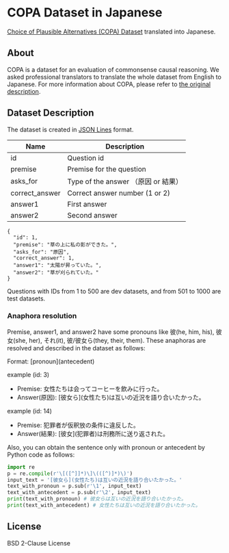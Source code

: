 # COPA Dataset in Japanese
[Choice of Plausible Alternatives (COPA) Dataset](https://people.ict.usc.edu/~gordon/copa.html) translated into Japanese.

## About
COPA is a dataset for an evaluation of commonsense causal reasoning.
We asked professional translators to translate the whole dataset from English to Japanese.
For more information about COPA, please refer to [the original description](https://people.ict.usc.edu/~gordon/copa.html).

## Dataset Description
The dataset is created in [JSON Lines](https://jsonlines.org/) format.

| Name | Description |
| ---- | ----------- |
| id | Question id |
| premise | Premise for the question |
| asks_for | Type of the answer （原因 or 結果） |
| correct_answer | Correct answer number (1 or 2)|
| answer1 | First answer |
| answer2 | Second answer |

```
{
  "id": 1,
  "premise": "草の上に私の影ができた。",
  "asks_for": "原因",
  "correct_answer": 1,
  "answer1": "太陽が昇っていた。",
  "answer2": "草が刈られていた。"
}
```

Questions with IDs from 1 to 500 are dev datasets, and from 501 to 1000 are test datasets.

### Anaphora resolution
Premise, answer1, and answer2 have some pronouns like 彼(he, him, his), 彼女(she, her), それ(it), 彼/彼女ら(they, their, them).
These anaphoras are resolved and described in the dataset as follows:

Format: \[pronoun](antecedent)

example (id: 3)
- Premise: 女性たちは会ってコーヒーを飲みに行った。
- Answer(原因): \[彼女ら](女性たち)は互いの近況を語り合いたかった。


example (id: 14)
- Premise: 犯罪者が仮釈放の条件に違反した。
- Answer(結果): \[彼女](犯罪者)は刑務所に送り返された。

Also, you can obtain the sentence only with pronoun or antecedent by Python code as follows:
```python
import re
p = re.compile(r'\[([^]]*)\]\(([^)]*)\)')
input_text = '[彼女ら](女性たち)は互いの近況を語り合いたかった。'
text_with_pronoun = p.sub(r'\1', input_text)
text_with_antecedent = p.sub(r'\2', input_text)
print(text_with_pronoun) # 彼女らは互いの近況を語り合いたかった。
print(text_with_antecedent) # 女性たちは互いの近況を語り合いたかった。
```


## License
BSD 2-Clause License
